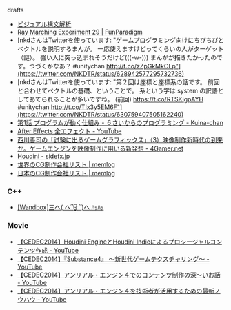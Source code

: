 drafts

* [ビジュアル構文解析](http://www.slideshare.net/ichikaz3/ss-11400787)
* [Ray Marching Experiment 29 | FunParadigm](http://www.funparadigm.com/2015/07/16/ray-marching-experiment-29/)
* [nkdさんはTwitterを使っています: "ゲームプログラミング向けにちびちびとベクトルを説明するまんが。 一応使えますけどってくらいの人がターゲット（謎）。 強い人に突っ込まれそうだけど(((-w-))) まんがが描きたかったのです。つづくかなあ？ #unitychan http://t.co/zZpGkMkOLp"](https://twitter.com/NKDTR/status/628942577295732736)
* [nkdさんはTwitterを使っています: "第２回は座標と座標系の話です。 前回と合わせてベクトルの基礎、ということで。 系という字は system の訳語としてあてられることが多いですね。 (前回) https://t.co/RTSKigpAYH #unitychan http://t.co/TIx3y5EM6F"](https://twitter.com/NKDTR/status/630759407505162240)
* [第1話 プログラムが動く仕組み - ６さいからのプログラミング - Kuina-chan](http://kuina.ch/l6prog/1)
* [After Effects 全エフェクト - YouTube](https://www.youtube.com/playlist?list=PLyRab72s4zBgV7YkMml--SoOEcpMYf9ig)
* [西川善司の「試験に出るゲームグラフィックス」（3）映像制作新時代の到来か。ゲームエンジンを映像制作に用いる新発想 - 4Gamer.net](http://www.4gamer.net/games/210/G021013/20150814057/)
* [Houdini - sidefx.jp](http://www.sidefx.jp/index.php?option=com_content&view=article&id=1&Itemid=435)
* [世界のCG制作会社リスト | memlog](http://blog.taikomatsu.com/link/cg-company-world/)
* [日本のCG制作会社リスト | memlog](http://blog.taikomatsu.com/link/cg-company-jp/)

### C++
* [[Wandbox]三へ( へ՞ਊ ՞)へ ﾊｯﾊｯ](http://melpon.org/wandbox/)


### Movie
* [【CEDEC2014】Houdini EngineとHoudini Indieによるプロシージャルコンテンツ作成 - YouTube](https://www.youtube.com/watch?v=OemGBhNvpxE)
* [【CEDEC2014】『Substance4』 ～新世代ゲームテクスチャリング～ - YouTube](https://www.youtube.com/watch?v=4qigQ7rNsk0)
* [【CEDEC2014】アンリアル・エンジン４でのコンテンツ制作の深～いお話 - YouTube](https://www.youtube.com/watch?v=yklbheF02LY)
* [【CEDEC2014】アンリアル・エンジン４を技術者が活用するための最新ノウハウ - YouTube](https://www.youtube.com/watch?v=YyNo3U1dV9s)




